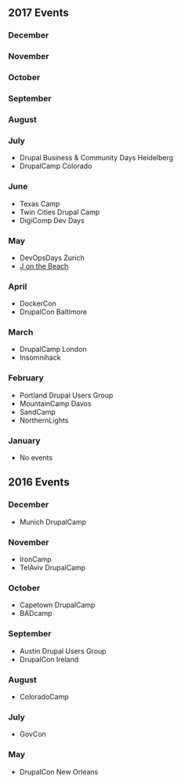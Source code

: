 ## 2017 Events
### December 
### November
### October
### September
### August
### July
* Drupal Business & Community Days Heidelberg 
* DrupalCamp Colorado 
### June
* Texas Camp
* Twin Cities Drupal Camp
* DigiComp Dev Days
### May 
* DevOpsDays Zurich
* [J on the Beach](https://jonthebeach.com/)
### April
* DockerCon
* DrupalCon Baltimore
### March
* DrupalCamp London
* Insomnihack
### February
* Portland Drupal Users Group
* MountainCamp Davos
* SandCamp
* NorthernLights
### January
* No events 
## 2016 Events 
### December
* Munich DrupalCamp
### November 
* IronCamp
* TelAviv DrupalCamp
### October
* Capetown DrupalCamp
* BADcamp
### September
* Austin Drupal Users Group 
* DrupalCon Ireland 
### August 
* ColoradoCamp
### July 
* GovCon
### May
* DrupalCon New Orleans
